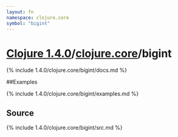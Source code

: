 ```yaml
---
layout: fn
namespace: clojure.core
symbol: "bigint"
---
```


# [Clojure 1.4.0](../../)/[clojure.core](../)/bigint

{% include 1.4.0/clojure.core/bigint/docs.md %}

##Examples

{% include 1.4.0/clojure.core/bigint/examples.md %}
## Source
{% include 1.4.0/clojure.core/bigint/src.md %}

